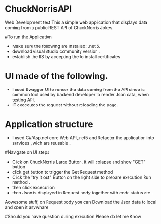 # ChuckNorrisAPI

Web Development test
This a simple web application that displays data coming from a public REST
API of ChuckNorris Jokes.

#To run the Application 
- Make sure the following are installed: .net 5.
- download visual studio community version .
- establish the IIS by accepting the to install certificates

# UI made of the following.
- I used Swagger UI to render the data coming from the API since is common tool used by backend developer to render Json data, when testing API.
- IT excecutes the request without reloading the page.


# Application structure
- I used C#/Asp.net core Web API,.net5 and Refactor the application into services , wich are reusable .


#Navigate on UI steps
- Click on ChuckNorris Large Button, it will colapse and show "GET" button
- click get button to trigger the Get Request method
- Click the "try it out" Button on the right side to prepare execution Run method .
- then click excecution 
- then Json is displayed in Request body together with code status etc .


Aowesome stuff, on Request body you can Download the Json data to local and open it anywhare


#Should you have question during execution Please do let me Know
 

